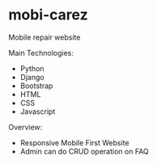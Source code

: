 # mobi-carez
Mobile repair website

Main Technologies:
- Python
- Django
- Bootstrap
- HTML
- CSS
- Javascript

Overview:
- Responsive Mobile First Website
- Admin can do CRUD operation on FAQ
